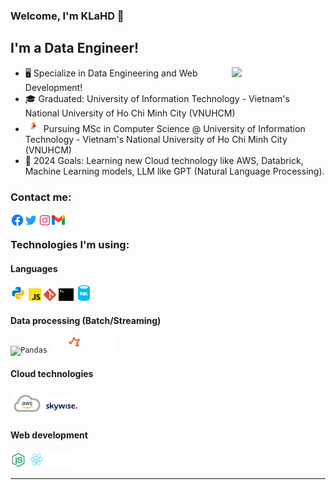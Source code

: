 ### Welcome, I'm KLaHD 👋

## I'm a Data Engineer!

<a href="https://github.com/KhoaLang/"><img align='right' src='./assets/svg/new/87202985-820dcb80-c2b6-11ea-9f56-7ec461c497c3.gif' width='150'></a>

- 🖥️ Specialize in Data Engineering and Web Development!
- 🎓 Graduated: University of Information Technology - Vietnam's National University of Ho Chi Minh City (VNUHCM)
- <img src="./assets/school.gif" width="25"> Pursuing MSc in Computer Science @ University of Information Technology - Vietnam's National University of Ho Chi Minh City (VNUHCM)
- 💯 2024 Goals: Learning new Cloud technology like AWS, Databrick, Machine Learning models, LLM like GPT (Natural Language Processing).

### Contact me:

[<img align="left" alt="KLaHD | facebook" width="22px" src="./assets/facebook-circle-logo-24.png" />][facebook]
[<img align="left" alt="KLaHD | Twitter" width="22px" src="./assets/twitter-logo-24.png" />][twitter]
[<img align="left" alt="KLaHD | Instagram" width="22px" src="assets/instagram-logo-24.png" />][instagram]
[<img align="left" alt="KLaHD | Gmail" width="21px" src="assets/gmail.png" />][email]

<br />

### Technologies I'm using:

#### Languages

<p>
  <code><img height="25" src="assets/icons8-python.svg" alt="Python"></code>
  <code><img height="20" src="./assets/new/javascript.svg" alt="JavaScript"></code>
  <code><img height="20" src="./assets/new/git-icon.svg" alt="git"></code>
  <code><img height="20" src="./assets/new/terminal-1.svg" alt="terminal"></code>
  <code><img height="25" src="./assets/sql-database-generic.svg" alt="SQL"></code>
</p>

#### Data processing (Batch/Streaming)

<p>
    <code><img alt="Pandas" height="25px" src="assets/pandas_white.ico" /></code>
    <code><img alt="Apache Spark" height="25px" src="assets/spark.png" /></code>
    <code><img alt="Apache Kafka" height="25px" src="assets/kafka.png" /></code>
</p>

#### Cloud technologies

<p>
    <code><img alt="aws" height="40px" src="assets/aws.png" /></code>
    <code><img alt="skywise" height="30px" src="assets/skywise.png" /></code>
</p>

#### Web development

<p>
    <code><img alt="NodeJS" height="25px" src="assets/icons8-nodejs-48.png" /></code>
    <code><img alt="ReactJS" height="25px" src="assets/react-logo-24.png" /></code>
    <code><img alt="NextJS" height="25px" src="assets/next-js-seeklogo.com.svg" /></code>
</p>

---

[facebook]: https://www.facebook.com/profile.php?id=100010304493276
[twitter]: https://twitter.com/LangHuynhDangK2
[instagram]: https://www.instagram.com/tkhoa882/
[email]: tkhoa882@gmail.com
